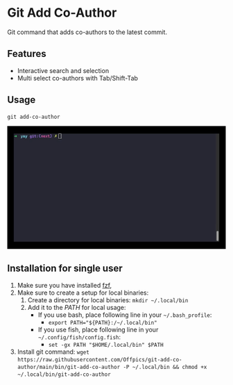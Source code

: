 # Git Add Co-Author
Git command that adds co-authors to the latest commit.

## Features
- Interactive search and selection
- Multi select co-authors with Tab/Shift-Tab
## Usage
```
git add-co-author
```
![Example usage](./example.gif)


## Installation for single user
1. Make sure you have installed [fzf](https://github.com/junegunn/fzf),
2. Make sure to create a setup for local binaries:
   1. Create a directory for local binaries: `mkdir ~/.local/bin`
   1. Add it to the *PATH* for local usage:
      - If you use bash, place following line in your `~/.bash_profile`:
        - ```export PATH="${PATH}:/~/.local/bin"```
      - If you use fish, place following line in your `~/.config/fish/config.fish`:
        - ```set -gx PATH "$HOME/.local/bin" $PATH```
3. Install git command: ```wget https://raw.githubusercontent.com/Offpics/git-add-co-author/main/bin/git-add-co-author -P ~/.local/bin && chmod +x ~/.local/bin/git-add-co-author```
